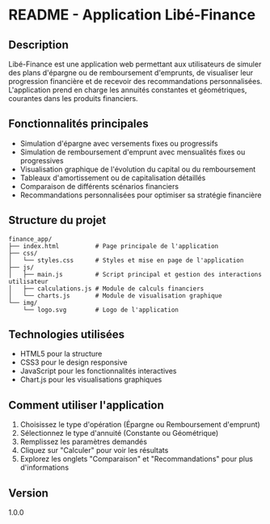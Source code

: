 # README - Application Libé-Finance

## Description
Libé-Finance est une application web permettant aux utilisateurs de simuler des plans d'épargne ou de remboursement d'emprunts, de visualiser leur progression financière et de recevoir des recommandations personnalisées. L'application prend en charge les annuités constantes et géométriques, courantes dans les produits financiers.

## Fonctionnalités principales
- Simulation d'épargne avec versements fixes ou progressifs
- Simulation de remboursement d'emprunt avec mensualités fixes ou progressives
- Visualisation graphique de l'évolution du capital ou du remboursement
- Tableaux d'amortissement ou de capitalisation détaillés
- Comparaison de différents scénarios financiers
- Recommandations personnalisées pour optimiser sa stratégie financière

## Structure du projet
```
finance_app/
├── index.html          # Page principale de l'application
├── css/
│   └── styles.css      # Styles et mise en page de l'application
├── js/
│   ├── main.js         # Script principal et gestion des interactions utilisateur
│   ├── calculations.js # Module de calculs financiers
│   └── charts.js       # Module de visualisation graphique
└── img/
    └── logo.svg        # Logo de l'application
```

## Technologies utilisées
- HTML5 pour la structure
- CSS3 pour le design responsive
- JavaScript pour les fonctionnalités interactives
- Chart.js pour les visualisations graphiques

## Comment utiliser l'application
1. Choisissez le type d'opération (Épargne ou Remboursement d'emprunt)
2. Sélectionnez le type d'annuité (Constante ou Géométrique)
3. Remplissez les paramètres demandés
4. Cliquez sur "Calculer" pour voir les résultats
5. Explorez les onglets "Comparaison" et "Recommandations" pour plus d'informations

## Version
1.0.0

